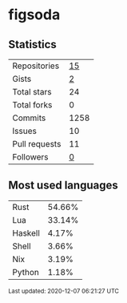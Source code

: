 # figsoda


## Statistics

<table>
    <tr>
        <td>Repositories</td>
        <td><a href="https://github.com/figsoda?tab=repositories">15</a></td>
    </tr>
    <tr>
        <td>Gists</td>
        <td><a href="https://gist.github.com/figsoda">2</a></td>
    </tr>
    <tr>
        <td>Total stars</td>
        <td>24</td>
    </tr>
    <tr>
        <td>Total forks</td>
        <td>0</td>
    </tr>
    <tr>
        <td>Commits</td>
        <td>1258</td>
    </tr>
    <tr>
        <td>Issues</td>
        <td>10</td>
    </tr>
    <tr>
        <td>Pull requests</td>
        <td>11</td>
    </tr>
    <tr>
        <td>Followers</td>
        <td><a href="https://github.com/figsoda?tab=followers">0</a></td>
    </tr>
</table>


## Most used languages

<table>
<tr><td>Rust</td><td>54.66%</td></tr>
<tr><td>Lua</td><td>33.14%</td></tr>
<tr><td>Haskell</td><td>4.17%</td></tr>
<tr><td>Shell</td><td>3.66%</td></tr>
<tr><td>Nix</td><td>3.19%</td></tr>
<tr><td>Python</td><td>1.18%</td></tr>
</table>


<sub>Last updated: 2020-12-07 06:21:27 UTC</sub>
